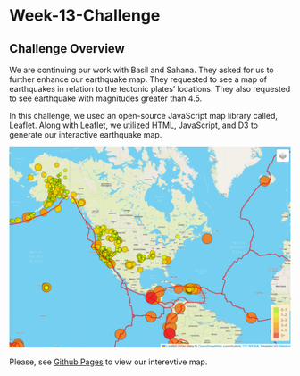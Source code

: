 # Week-13-Challenge

## Challenge Overview
We are continuing our work with Basil and Sahana. They asked for us to further enhance our earthquake map. They requested to see a map of earthquakes in relation to the tectonic plates’ locations. They also requested to see earthquake with magnitudes greater than 4.5.

In this challenge, we used an open-source JavaScript map library called, Leaflet. Along with Leaflet, we utilized HTML, JavaScript, and D3 to generate our interactive earthquake map. 

![Earthquake Map](https://github.com/LindsayTeeters/Week-13-Challenge/blob/main/Earthquake_Challenge/resources/Map%20Screenshot%20.png)

Please, see [Github Pages](https://github.com/LindsayTeeters/Week-13-Challenge/blob/main/Earthquake_Challenge/index.html)  to view our interevtive map.
